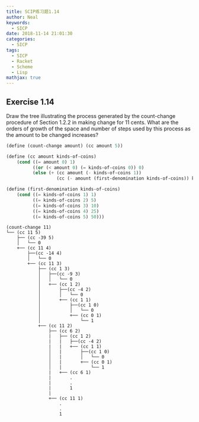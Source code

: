 ```yaml
---
title: SCIP练习题1.14
author: Neal
keywords:
  - SICP
date: 2018-11-14 21:01:30
categories:
  - SICP
tags:
  - SICP
  - Racket
  - Scheme
  - Lisp
mathjax: true
---
```


## Exercise 1.14

Draw the tree illustrating the process generated by the count-change procedure of Section 1.2.2 in making change for 11 cents. What are the orders of growth of the space and number of steps used by this process as the amount to be changed increases?

```scheme
(define (count-change amount) (cc amount 5))

(define (cc amount kinds-of-coins)
    (cond ((= amount 0) 1)
          ((or (< amount 0) (= kinds-of-coins 0)) 0)
          (else (+ (cc amount (- kinds-of-coins 1))
                   (cc (- amount (first-denomination kinds-of-coins)) kinds-of-coins)))))

(define (first-denomination kinds-of-coins)
    (cond ((= kinds-of-coins 1) 1)
          ((= kinds-of-coins 2) 5)
          ((= kinds-of-coins 3) 10)
          ((= kinds-of-coins 4) 25)
          ((= kinds-of-coins 5) 50)))
```

```
(count-change 11)
└── (cc 11 5)
    ├── (cc -39 5)
    │   └── 0
    +── (cc 11 4)
        ├──(cc -14 4)
        │   └── 0
        +── (cc 11 3)
            ├── (cc 1 3)
            │   ├──(cc -9 3)
            │   │   └── 0
            │   +── (cc 1 2)
            │       ├──(cc -4 2)
            │       │   └── 0
            │       +── (cc 1 1)
            │           ├──(cc 1 0)
            │           │   └── 0
            │           +── (cc 0 1)
            │               └── 1
            +── (cc 11 2)
                ├── (cc 6 2)
                |   ├── (cc 1 2)
                |   |   ├──(cc -4 2)
                |   |   +── (cc 1 1)
                │   |       ├──(cc 1 0)
                │   |       │   └── 0
                │   |       +── (cc 0 1)
                │   |           └── 1
                |   +── (cc 6 1)
                |       .
                |       .
                |       1
                |
                +── (cc 11 1)
                    .
                    .
                    1

```
